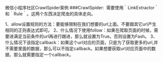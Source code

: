 微信小程序社区CrawlSpider案例
###CrawlSpider:
 需要使用｀LinkExtractor｀和｀Rule｀。这两个东西决定爬虫的具体走向。

1、allow设置规则的方法：要能够限制在我们想要的url上面。不要跟其它url产生相同的正则表达式即可。
2、什么情况下使用follow：如果在爬取页面的时候，需要进满足当前条件的url再进行跟进，那么就设置为True。否则设置为Fash。
3、什么情况下该指定callback：如果这个url对应的页面，只是为了获取更多的url,并不需要里面的数据，那么可以不指定callback。如果想要获取url对应页面中的数据，那么就需要指定一个callback。
